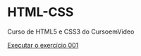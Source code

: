 # HTML-CSS
 Curso de HTML5 e CSS3 do CursoemVideo

<a href="https://github.com/Andre-Mari/html-css/exercicios/ex001/index.html"> Executar o exercício 001 </a>